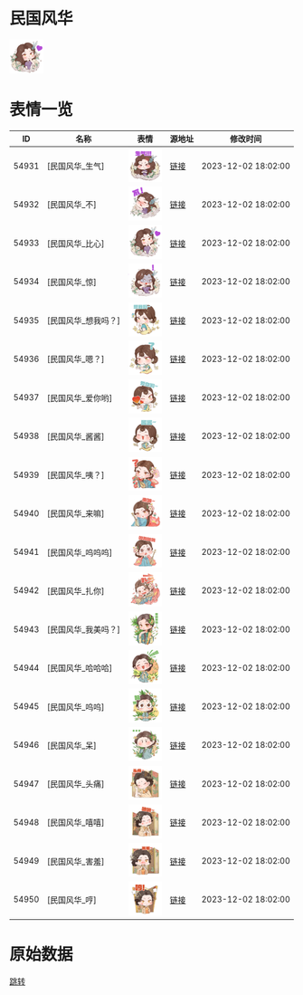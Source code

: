 # 民国风华

<img src="./cover.png" height="60" alt="cover" />

# 表情一览

|ID|名称|表情|源地址|修改时间|
|----|----|----|----|----|
|54931|[民国风华_生气]|<img src="./pic/054931_%5B民国风华_生气%5D.png" height="60" alt="生气"/>|[链接](https://i0.hdslb.com/bfs/garb/356ec4c14895d3011a5e701279da9f791f2e9573.png)|2023-12-02 18:02:00|
|54932|[民国风华_不]|<img src="./pic/054932_%5B民国风华_不%5D.png" height="60" alt="不"/>|[链接](https://i0.hdslb.com/bfs/garb/82deedfcd1803f89a8f1d8b3b820eba27052c619.png)|2023-12-02 18:02:00|
|54933|[民国风华_比心]|<img src="./pic/054933_%5B民国风华_比心%5D.png" height="60" alt="比心"/>|[链接](https://i0.hdslb.com/bfs/garb/7167556f6813a4e34ebb76833bae5500a08f01bd.png)|2023-12-02 18:02:00|
|54934|[民国风华_惊]|<img src="./pic/054934_%5B民国风华_惊%5D.png" height="60" alt="惊"/>|[链接](https://i0.hdslb.com/bfs/garb/b793f4ec7fd93b3063211cd0ea453ab026f3f90c.png)|2023-12-02 18:02:00|
|54935|[民国风华_想我吗？]|<img src="./pic/054935_%5B民国风华_想我吗？%5D.png" height="60" alt="想我吗？"/>|[链接](https://i0.hdslb.com/bfs/garb/0adf355e299db0c9e0ea499b25bee3336d9affcf.png)|2023-12-02 18:02:00|
|54936|[民国风华_嗯？]|<img src="./pic/054936_%5B民国风华_嗯？%5D.png" height="60" alt="嗯？"/>|[链接](https://i0.hdslb.com/bfs/garb/a86be332d04871066ef068c766c75a3218dd4a80.png)|2023-12-02 18:02:00|
|54937|[民国风华_爱你哟]|<img src="./pic/054937_%5B民国风华_爱你哟%5D.png" height="60" alt="爱你哟"/>|[链接](https://i0.hdslb.com/bfs/garb/9db95cb4adab136d2555fd89126051f6d5739644.png)|2023-12-02 18:02:00|
|54938|[民国风华_酱酱]|<img src="./pic/054938_%5B民国风华_酱酱%5D.png" height="60" alt="酱酱"/>|[链接](https://i0.hdslb.com/bfs/garb/3ada598a3cd55dcea7129a402dfdc57bedd527e0.png)|2023-12-02 18:02:00|
|54939|[民国风华_咦？]|<img src="./pic/054939_%5B民国风华_咦？%5D.png" height="60" alt="咦？"/>|[链接](https://i0.hdslb.com/bfs/garb/e8759715bbceffb4300f0a0601fb62c0e23e2b86.png)|2023-12-02 18:02:00|
|54940|[民国风华_来嘛]|<img src="./pic/054940_%5B民国风华_来嘛%5D.png" height="60" alt="来嘛"/>|[链接](https://i0.hdslb.com/bfs/garb/cd63e3ea32bb00226ddc5aaa2e4234668f0cc44c.png)|2023-12-02 18:02:00|
|54941|[民国风华_呜呜呜]|<img src="./pic/054941_%5B民国风华_呜呜呜%5D.png" height="60" alt="呜呜呜"/>|[链接](https://i0.hdslb.com/bfs/garb/674d80003f232c6616c87257731429cbacc244d4.png)|2023-12-02 18:02:00|
|54942|[民国风华_扎你]|<img src="./pic/054942_%5B民国风华_扎你%5D.png" height="60" alt="扎你"/>|[链接](https://i0.hdslb.com/bfs/garb/2a99d47e8c353aec154ee5dbd6b2068818c394d3.png)|2023-12-02 18:02:00|
|54943|[民国风华_我美吗？]|<img src="./pic/054943_%5B民国风华_我美吗？%5D.png" height="60" alt="我美吗？"/>|[链接](https://i0.hdslb.com/bfs/garb/4fce47df565ec82f2432fe49327b70ffa8fe6a33.png)|2023-12-02 18:02:00|
|54944|[民国风华_哈哈哈]|<img src="./pic/054944_%5B民国风华_哈哈哈%5D.png" height="60" alt="哈哈哈"/>|[链接](https://i0.hdslb.com/bfs/garb/4ca2bb645abf261516e1700dc04d1999ee556bd3.png)|2023-12-02 18:02:00|
|54945|[民国风华_呜呜]|<img src="./pic/054945_%5B民国风华_呜呜%5D.png" height="60" alt="呜呜"/>|[链接](https://i0.hdslb.com/bfs/garb/5509d86b9dd40a80fe889bdb9d60fb74d88b1a9d.png)|2023-12-02 18:02:00|
|54946|[民国风华_呆]|<img src="./pic/054946_%5B民国风华_呆%5D.png" height="60" alt="呆"/>|[链接](https://i0.hdslb.com/bfs/garb/bc4a1395e4072f9529e8069449059c1dd7feabbc.png)|2023-12-02 18:02:00|
|54947|[民国风华_头痛]|<img src="./pic/054947_%5B民国风华_头痛%5D.png" height="60" alt="头痛"/>|[链接](https://i0.hdslb.com/bfs/garb/f222524c9c44bde351b23789382e1b0a875e6142.png)|2023-12-02 18:02:00|
|54948|[民国风华_嘻嘻]|<img src="./pic/054948_%5B民国风华_嘻嘻%5D.png" height="60" alt="嘻嘻"/>|[链接](https://i0.hdslb.com/bfs/garb/21bb728c9e1ea06e5f0a03bca80a7992353eb622.png)|2023-12-02 18:02:00|
|54949|[民国风华_害羞]|<img src="./pic/054949_%5B民国风华_害羞%5D.png" height="60" alt="害羞"/>|[链接](https://i0.hdslb.com/bfs/garb/a6f848111cd4c33dfdea5611cc891be845b8d1ec.png)|2023-12-02 18:02:00|
|54950|[民国风华_哼]|<img src="./pic/054950_%5B民国风华_哼%5D.png" height="60" alt="哼"/>|[链接](https://i0.hdslb.com/bfs/garb/a4a06e7cf77d0abb14317073820b42a16e508b8d.png)|2023-12-02 18:02:00|

# 原始数据

[跳转](./raw.json)


